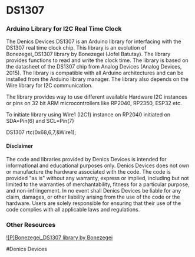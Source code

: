 # DS1307
### Arduino Library for I2C Real Time Clock

The Denics Devices DS1307 is an Arduino library for interfacing with the DS1307 real time clock chip. This library is an evolution of Bonezegei_DS1307 library by Bonezegei  (Jofel Batutay). The library provides functions to read and write the clock time. The library is based on the datasheet of the DS1307 chip from Analog Devices (Analog Devices, 2015). The library is compatible with all Arduino architectures and can be installed from the Arduino library manager. The library also depends on the Wire library for I2C communication. 

The library provides way to use different available Hardware I2C instances or pins on 32 bit ARM microcontrollers like RP2040, RP2350, ESP32 etc.  

To initiate library using Wire1 (I2C1) instance on RP2040 initiated on SDA=Pin(6) and SCL=Pin(7)

DS1307 rtc(0x68,6,7,&Wire1);



<h4>Disclaimer</h4>
<p>The code and libraries provided by Denics Devices is intended for informational and educational purposes only. Denics Devices does not own or manufacture the hardware associated with the code. The code is provided "as is" without any warranty, express or implied, including but not limited to the warranties of merchantability, fitness for a particular purpose, and non-infringement. In no event shall Denics Devices be liable for any claim, damages, or other liability arising from the use of the code or the hardware. Users are solely responsible for ensuring that their use of the code complies with all applicable laws and regulations.</p>


### Other Resources
[![P]Bonezegei_DS1307 library by Bonezegei](https://github.com/bonezegei/Bonezegei_DS1307)

#Denics Devices 
